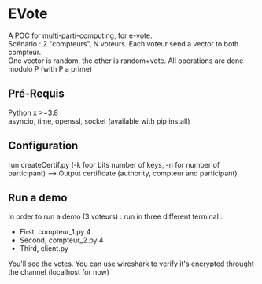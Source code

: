 # EVote
A POC for multi-parti-computing, for e-vote.  
Scénario : 2 "compteurs", N voteurs. Each voteur send a vector to both compteur.  
One vector is random, the other is random+vote. All operations are done modulo P (with P a prime)

## Pré-Requis  
Python x >=3.8  
asyncio, time, openssl, socket (available with pip install)  

## Configuration   
run createCertif.py (-k foor bits number of keys, -n for number of participant)  --> Output certificate (authority, compteur and participant)
  
## Run a demo  
In order to run a demo (3 voteurs) : run in three different terminal : 
* First, compteur_1.py 4
* Second, compteur_2.py 4
* Third, client.py

You'll see the votes. You can use wireshark to verify it's encrypted throught the channel (localhost for now)
